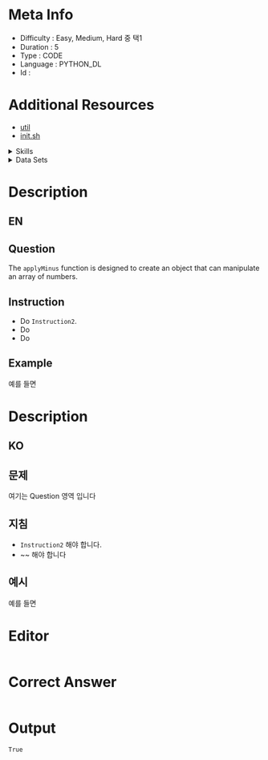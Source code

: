 
# Meta Info
- Difficulty : Easy, Medium, Hard 중 택1
- Duration : 5
- Type : CODE
- Language : PYTHON_DL
- Id :

# Additional Resources

- [util](https://github.com/JessySeo9955/excercise-javascript/blob/d9ba406bcbdb5977909af42ab6190463bad17e07/intermediate/set1/1_question/1_question.util.js )
- [init.sh](https://github.com/JessySeo9955/excercise-javascript/blob/d9ba406bcbdb5977909af42ab6190463bad17e07/intermediate/set1/1_question/1_question.util.js )


<details>
<summary>Skills</summary>

| 스킬 아이디 | 스킬 이름      |
|--------|------------|
| 20-05  | while loop |
| -      | -          |
| -      | -          |
</details>

<details>
<summary>Data Sets</summary>

| 순번   | 파일 링크                  | 설명 | 
|------|------------------------|----|
| 1    | https://www.github.com |    |
| 2    | https://www.github.com |    |
| 3    | https://www.github.com |    |
</details>



# Description 
## EN
## Question
The `applyMinus` function is designed to create an object that can manipulate an array of numbers.

## Instruction
- Do `Instruction2`.
- Do
- Do

## Example
예를 들면

# Description
## KO
## 문제
여기는 Question 영역 입니다

## 지침
- `Instruction2` 해야 합니다.
- ~~ 해야 합니다

## 예시
예를 들면

# Editor

```python


```


# Correct Answer
```python


```

# Output
```
True
```

